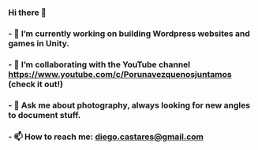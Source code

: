### Hi there 👋

<!--
**dcastares/dcastares** is a ✨ _special_ ✨ repository because its `README.md` (this file) appears on your GitHub profile.

Here are some ideas to get you started:
-->
### - 🔭 I’m currently working on building Wordpress websites and games in Unity.
### - 👯 I’m collaborating with the YouTube channel  https://www.youtube.com/c/Porunavezquenosjuntamos (check it out!) 
### - 💬 Ask me about photography, always looking for new angles to document stuff.
### - 📫 How to reach me: diego.castares@gmail.com


